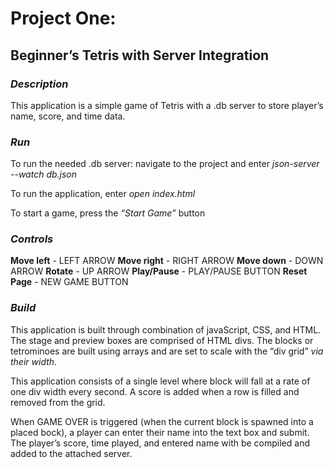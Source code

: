 # **Project One:**

## **Beginner’s Tetris with Server Integration**

### ***Description***
This application is a simple game of Tetris with a .db server to store player’s name, score, and time data. 

### ***Run***
To run the needed .db server: navigate to the project and enter *json-server --watch db.json*

To run the application, enter *open index.html*

To start a game, press the *“Start Game”* button

### ***Controls***
**Move left** - LEFT ARROW
**Move right** - RIGHT ARROW
**Move down** - DOWN ARROW
**Rotate** - UP ARROW
**Play/Pause** - PLAY/PAUSE BUTTON
**Reset Page** - NEW GAME BUTTON

### ***Build***
This application is built through combination of javaScript, CSS, and HTML. The stage and preview boxes are comprised of HTML divs. The blocks or tetrominoes are built using arrays and are set to scale with the “div grid” *via their width*. 

This application consists of a single level where block will fall at a rate of one div width every second. A score is added when a row is filled and removed from the grid. 

When GAME OVER is triggered (when the current block is spawned into a placed bock), a player can enter their name into the text box and submit. The player’s score, time played, and entered name with be compiled and added to the attached server. 


